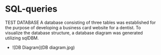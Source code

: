 # SQL-queries

TEST DATABASE
A database consisting of three tables was established for the purpose of developing a business card website for a dentist. To visualize the database structure, a database diagram was generated utilizing sqlDBM.

- ![DB Diagram](DB diagram.jpg)
